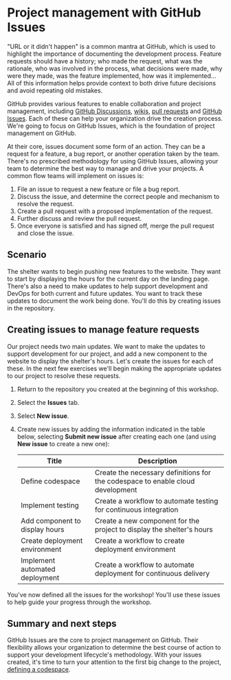 # Project management with GitHub Issues

"URL or it didn't happen" is a common mantra at GitHub, which is used to highlight the importance of documenting the development process. Feature requests should have a history; who made the request, what was the rationale, who was involved in the process, what decisions were made, why were they made, was the feature implemented, how was it implemented... All of this information helps provide context to both drive future decisions and avoid repeating old mistakes.

GitHub provides various features to enable collaboration and project management, including [GitHub Discussions](https://github.com/features/discussions), [wikis](https://docs.github.com/en/communities/documenting-your-project-with-wikis/about-wikis), [pull requests](https://docs.github.com/en/pull-requests/collaborating-with-pull-requests/proposing-changes-to-your-work-with-pull-requests/about-pull-requests) and [GitHub Issues](https://github.com/features/issues). Each of these can help your organization drive the creation process. We're going to focus on GitHub Issues, which is the foundation of project management on GitHub.

At their core, issues document some form of an action. They can be a request for a feature, a bug report, or another operation taken by the team. There's no prescribed methodology for using GitHub Issues, allowing your team to determine the best way to manage and drive your projects. A common flow teams will implement on issues is:

1. File an issue to request a new feature or file a bug report.
2. Discuss the issue, and determine the correct people and mechanism to resolve the request.
3. Create a pull request with a proposed implementation of the request.
4. Further discuss and review the pull request.
5. Once everyone is satisfied and has signed off, merge the pull request and close the issue.

## Scenario

The shelter wants to begin pushing new features to the website. They want to start by displaying the hours for the current day on the landing page. There's also a need to make updates to help support development and DevOps for both current and future updates. You want to track these updates to document the work being done. You'll do this by creating issues in the repository.

## Creating issues to manage feature requests

Our project needs two main updates. We want to make the updates to support development for our project, and add a new component to the website to display the shelter's hours. Let's create the issues for each of these. In the next few exercises we'll begin making the appropriate updates to our project to resolve these requests.

1. Return to the repository you created at the beginning of this workshop.
2. Select the **Issues** tab.
3. Select **New issue**.
4. Create new issues by adding the information indicated in the table below, selecting **Submit new issue** after creating each one (and using **New issue** to create a new one):

    | Title                          | Description                                                                    |
    | ------------------------------ | ------------------------------------------------------------------------------ |
    | Define codespace               | Create the necessary definitions for the codespace to enable cloud development |
    | Implement testing              | Create a workflow to automate testing for continuous integration               |
    | Add component to display hours | Create a new component for the project to display the shelter's hours          |
    | Create deployment environment  | Create a workflow to create deployment environment                             |
    | Implement automated deployment | Create a workflow to automate deployment for continuous delivery               |

You've now defined all the issues for the workshop! You'll use these issues to help guide your progress through the workshop.

## Summary and next steps

GitHub Issues are the core to project management on GitHub. Their flexibility allows your organization to determine the best course of action to support your development lifecycle's methodology. With your issues created, it's time to turn your attention to the first big change to the project, [defining a codespace](3-codespaces.md).
